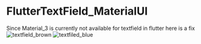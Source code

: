 # FlutterTextField_MaterialUI
Since Material_3 is currently not available for textfield in flutter here is a fix
![textfield_brown](https://user-images.githubusercontent.com/80157961/210615804-054f5522-27e3-4cf8-bc5e-1d5cec20dc30.png)
![textfiled_blue](https://user-images.githubusercontent.com/80157961/210615813-de81e42f-eaa3-4691-9366-1a229f6bfc02.png)

